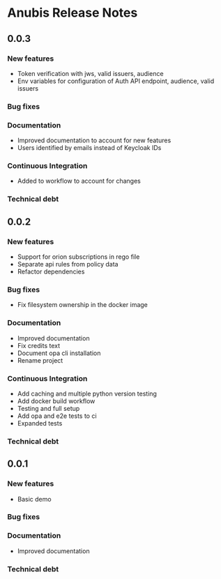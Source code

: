 # Anubis Release Notes

## 0.0.3

### New features

- Token verification with jws, valid issuers, audience
- Env variables for configuration of Auth API endpoint, audience, valid issuers

### Bug fixes

### Documentation

- Improved documentation to account for new features
- Users identified by emails instead of Keycloak IDs

### Continuous Integration

- Added to workflow to account for changes

### Technical debt

## 0.0.2

### New features

- Support for orion subscriptions in rego file
- Separate api rules from policy data
- Refactor dependencies

### Bug fixes

- Fix filesystem ownership in the docker image

### Documentation

- Improved documentation
- Fix credits text
- Document opa cli installation
- Rename project

### Continuous Integration

- Add caching and multiple python version testing
- Add docker build workflow
- Testing and full setup
- Add opa and e2e tests to ci
- Expanded tests

### Technical debt

## 0.0.1

### New features

- Basic demo

### Bug fixes

### Documentation

- Improved documentation

### Technical debt
